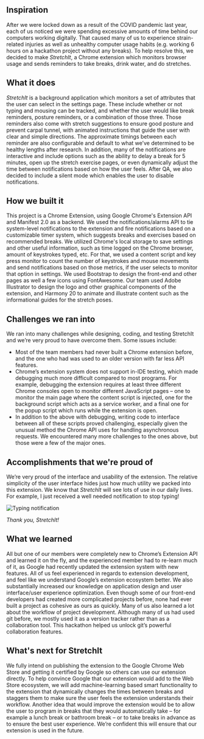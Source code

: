 ## Inspiration
After we were locked down as a result of the COVID pandemic last year, each of us noticed we were spending excessive amounts of time behind our computers working digitally. That caused many of us to experience strain-related injuries as well as unhealthy computer usage habits (e.g. working 6 hours on a hackathon project without any breaks). To help resolve this, we decided to make _StretchIt_, a Chrome extension which monitors browser usage and sends reminders to take breaks, drink water, and do stretches.

## What it does
_StretchIt_ is a background application which monitors a set of attributes that the user can select in the settings page. These include whether or not typing and mousing can be tracked, and whether the user would like break reminders, posture reminders, or a combination of those three. Those reminders also come with stretch suggestions to ensure good posture and prevent carpal tunnel, with animated instructions that guide the user with clear and simple directions. The approximate timings between each reminder are also configurable and default to what we’ve determined to be healthy lengths after research. In addition, many of the notifications are interactive and include options such as the ability to delay a break for 5 minutes, open up the stretch exercise pages, or even dynamically adjust the time between notifications based on how the user feels. After QA, we also decided to include a silent mode which enables the user to disable notifications.

## How we built it
This project is a Chrome Extension, using Google Chrome's Extension API and Manifest 2.0 as a backend. We used the notifications/alarms API to tie system-level notifications to the extension and fire notifications based on a customizable timer system, which suggests breaks and exercises based on recommended breaks. We utilized Chrome's local storage to save settings and other useful information, such as time logged on the Chrome browser, amount of keystrokes typed, etc. For that, we used a content script and key press monitor to count the number of keystrokes and mouse movements and send notifications based on those metrics, if the user selects to monitor that option in settings.
We used Bootstrap to design the front-end and other pages as well a few icons using FontAwesome. Our team used Adobe Illustrator to design the logo and other graphical components of the extension, and Harmony 20 to animate and illustrate content such as the informational guides for the stretch poses.

## Challenges we ran into
We ran into many challenges while designing, coding, and testing StretchIt and we’re very proud to have overcome them. Some issues include:
-  Most of the team members had never built a Chrome extension before, and the one who had was used to an older version with far less API features.
-  Chrome’s extension system does not support in-IDE testing, which made debugging much more difficult compared to most programs. For example, debugging the extension requires at least three different Chrome consoles open to monitor different JavaScript pages – one to monitor the main page where the content script is injected, one for the background script which acts as a service worker, and a final one for the popup script which runs while the extension is open.
-  In addition to the above with debugging, writing code to interface between all of these scripts proved challenging, especially given the unusual method the Chrome API uses for handling asynchronous requests.
We encountered many more challenges to the ones above, but those were a few of the major ones.

## Accomplishments that we're proud of
We’re very proud of the interface and usability of the extension. The relative simplicity of the user interface hides just how much utility we packed into this extension. We know that _StretchIt_ will see lots of use in our daily lives. For example, I just received a well needed notification to stop typing!

![Typing notification](https://i.imgur.com/0GcqxDD.png)

_Thank you, StretchIt!_

## What we learned
All but one of our members were completely new to Chrome’s Extension API and learned it on the fly, and the experienced member had to re-learn much of it, as Google had recently updated the extension system with new features. All of us feel experienced in regards to extension development, and feel like we understand Google’s extension ecosystem better. We also substantially increased our knowledge on application design and user interface/user experience optimization. Even though some of our front-end developers had created more complicated projects before, none had ever built a project as cohesive as ours as quickly. Many of us also learned a lot about the workflow of project development. Although many of us had used git before, we mostly used it as a version tracker rather than as a collaboration tool. This hackathon helped us unlock git’s powerful collaboration features.

## What's next for StretchIt
We fully intend on publishing the extension to the Google Chrome Web Store and getting it certified by Google so others can use our extension directly. To help convince Google that our extension would add to the Web Store ecosystem, we will add machine-learning based smart functionality to the extension that dynamically changes the times between breaks and staggers them to make sure the user feels the extension understands their workflow. Another idea that would improve the extension would be to allow the user to program in breaks that they would automatically take – for example a lunch break or bathroom break – or to take breaks in advance as to ensure the best user experience. We’re confident this will ensure that our extension is used in the future.
